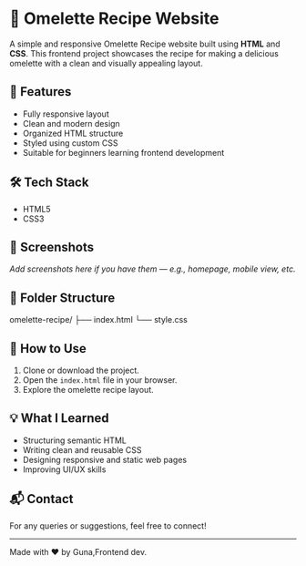 # 🍳 Omelette Recipe Website

A simple and responsive Omelette Recipe website built using **HTML** and **CSS**. This frontend project showcases the recipe for making a delicious omelette with a clean and visually appealing layout.

## 🚀 Features

- Fully responsive layout
- Clean and modern design
- Organized HTML structure
- Styled using custom CSS
- Suitable for beginners learning frontend development

## 🛠️ Tech Stack

- HTML5
- CSS3

## 📸 Screenshots

_Add screenshots here if you have them — e.g., homepage, mobile view, etc._

## 📁 Folder Structure

omelette-recipe/
├── index.html
└── style.css

## 🧾 How to Use

1. Clone or download the project.
2. Open the `index.html` file in your browser.
3. Explore the omelette recipe layout.

## 💡 What I Learned

- Structuring semantic HTML
- Writing clean and reusable CSS
- Designing responsive and static web pages
- Improving UI/UX skills

## 📬 Contact

For any queries or suggestions, feel free to connect!

---

Made with ❤️ by Guna,Frontend dev.
